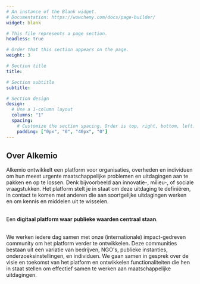 ```yaml
---
# An instance of the Blank widget.
# Documentation: https://wowchemy.com/docs/page-builder/
widget: blank

# This file represents a page section.
headless: true

# Order that this section appears on the page.
weight: 3

# Section title
title: 

# Section subtitle
subtitle: 

# Section design
design:
  # Use a 1-column layout
  columns: "1"
  spacing:
    # Customize the section spacing. Order is top, right, bottom, left.
    padding: ["0px", "0", "40px", "0"]
---
```

<h2 class="text-center"> Over Alkemio </h2>
Alkemio ontwikkelt een platform voor organisaties, overheden en individuen om hun meest urgente maatschappelijke problemen en uitdagingen aan te pakken en op te lossen. Denk bijvoorbeeld aan innovatie-, milieu-, of sociale vraagstukken. Het platform stelt je in staat om deze uitdaging te definiëren, in contact te komen met anderen die aan soortgelijke uitdagingen werken en om kennis en middelen uit te wisselen.
<p><br/>
Een <b>digitaal platform waar publieke waarden centraal staan</b>.
<p><br/>
We werken iedere dag samen met onze (internationale) impact-gedreven community om het platform verder te ontwikkelen. Deze communities bestaan uit een variatie van bedrijven, NGO's, publieke instanties, onderzoeksinstellingen, en individuen. We gaan samen in gesprek over de visie en toekomst van het platform en ontwikkelen functionaliteiten die hen in staat stellen om effectief samen te werken aan maatschappelijke uitdagingen. 
